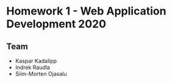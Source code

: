# Homework 1 - Web Application Development 2020
## Team
- Kaspar Kadalipp
- Indrek Raudla 
- Siim-Morten Ojasalu 
